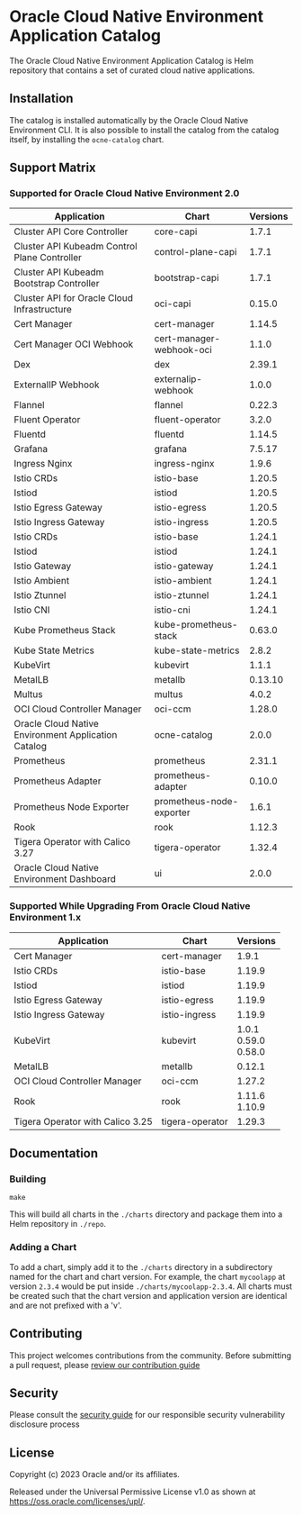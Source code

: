 # Oracle Cloud Native Environment Application Catalog

The Oracle Cloud Native Environment Application Catalog is Helm repository
that contains a set of curated cloud native applications.

## Installation

The catalog is installed automatically by the Oracle Cloud Native Environment
CLI.  It is also possible to install the catalog from the catalog itself, by
installing the `ocne-catalog` chart.

## Support Matrix

### Supported for Oracle Cloud Native Environment 2.0

| Application | Chart | Versions |
|-------------|-------|----------|
| Cluster API Core Controller | core-capi | 1.7.1    |
| Cluster API Kubeadm Control Plane Controller | control-plane-capi | 1.7.1    |
| Cluster API Kubeadm Bootstrap Controller | bootstrap-capi | 1.7.1    |
| Cluster API for Oracle Cloud Infrastructure | oci-capi | 0.15.0   |
| Cert Manager | cert-manager | 1.14.5   |
| Cert Manager OCI Webhook | cert-manager-webhook-oci | 1.1.0    |
| Dex | dex | 2.39.1   |
| ExternalIP Webhook | externalip-webhook | 1.0.0    |
| Flannel | flannel | 0.22.3   |
| Fluent Operator | fluent-operator | 3.2.0    |
| Fluentd | fluentd | 1.14.5   |
| Grafana | grafana | 7.5.17   |
| Ingress Nginx | ingress-nginx | 1.9.6    |
| Istio CRDs | istio-base | 1.20.5 |
| Istiod | istiod | 1.20.5 |
| Istio Egress Gateway | istio-egress | 1.20.5 |
| Istio Ingress Gateway | istio-ingress | 1.20.5 |
| Istio CRDs | istio-base | 1.24.1   |
| Istiod | istiod | 1.24.1   |
| Istio Gateway | istio-gateway | 1.24.1   |
| Istio Ambient | istio-ambient | 1.24.1   |
| Istio Ztunnel | istio-ztunnel | 1.24.1   |
| Istio CNI | istio-cni | 1.24.1   |
| Kube Prometheus Stack | kube-prometheus-stack | 0.63.0   |
| Kube State Metrics | kube-state-metrics | 2.8.2    |
| KubeVirt | kubevirt | 1.1.1    |
| MetalLB | metallb | 0.13.10  |
| Multus | multus | 4.0.2    |
| OCI Cloud Controller Manager | oci-ccm | 1.28.0   |
| Oracle Cloud Native Environment Application Catalog | ocne-catalog | 2.0.0    |
| Prometheus | prometheus | 2.31.1   |
| Prometheus Adapter | prometheus-adapter | 0.10.0   |
| Prometheus Node Exporter | prometheus-node-exporter | 1.6.1    |
| Rook | rook | 1.12.3   |
| Tigera Operator with Calico 3.27 | tigera-operator | 1.32.4   |
| Oracle Cloud Native Environment Dashboard | ui | 2.0.0    |


### Supported While Upgrading From Oracle Cloud Native Environment 1.x

| Application | Chart | Versions |
|-------------|-------|----------|
| Cert Manager | cert-manager | 1.9.1 |
| Istio CRDs | istio-base | 1.19.9 |
| Istiod | istiod | 1.19.9 |
| Istio Egress Gateway | istio-egress | 1.19.9 |
| Istio Ingress Gateway | istio-ingress | 1.19.9 |
| KubeVirt | kubevirt | 1.0.1<br>0.59.0<br>0.58.0 |
| MetalLB | metallb | 0.12.1 |
| OCI Cloud Controller Manager | oci-ccm | 1.27.2 |
| Rook | rook | 1.11.6<br>1.10.9 |
| Tigera Operator with Calico 3.25 | tigera-operator | 1.29.3 |

## Documentation

### Building

```
make
```

This will build all charts in the `./charts` directory and package them into
a Helm repository in `./repo`.

### Adding a Chart

To add a chart, simply add it to the `./charts` directory in a subdirectory
named for the chart and chart version.  For example, the chart `mycoolapp` at
version `2.3.4` would be put inside `./charts/mycoolapp-2.3.4`.  All charts
must be created such that the chart version and application version are
identical and are not prefixed with a 'v'.

## Contributing


This project welcomes contributions from the community. Before submitting a pull request, please [review our contribution guide](./CONTRIBUTING.md)

## Security

Please consult the [security guide](./SECURITY.md) for our responsible security vulnerability disclosure process

## License

Copyright (c) 2023 Oracle and/or its affiliates.

Released under the Universal Permissive License v1.0 as shown at
<https://oss.oracle.com/licenses/upl/>.

